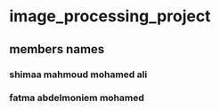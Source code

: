# image_processing_project

<h2>members names</h2>
<h3>shimaa mahmoud mohamed ali</h3>
<h3>fatma abdelmoniem mohamed</h3>
